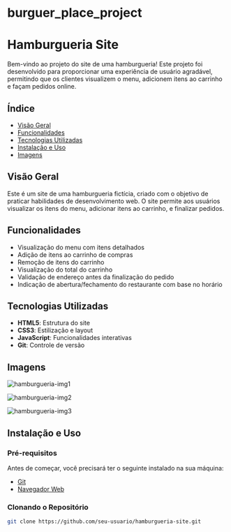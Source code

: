 # burguer_place_project

# Hamburgueria Site

Bem-vindo ao projeto do site de uma hamburgueria! Este projeto foi desenvolvido para proporcionar uma experiência de usuário agradável, permitindo que os clientes visualizem o menu, adicionem itens ao carrinho e façam pedidos online.

## Índice

- [Visão Geral](#visão-geral)
- [Funcionalidades](#funcionalidades)
- [Tecnologias Utilizadas](#tecnologias-utilizadas)
- [Instalação e Uso](#instalação-e-uso)
- [Imagens](#imagens)

## Visão Geral

Este é um site de uma hamburgueria fictícia, criado com o objetivo de praticar habilidades de desenvolvimento web. O site permite aos usuários visualizar os itens do menu, adicionar itens ao carrinho, e finalizar pedidos.

## Funcionalidades

- Visualização do menu com itens detalhados
- Adição de itens ao carrinho de compras
- Remoção de itens do carrinho
- Visualização do total do carrinho
- Validação de endereço antes da finalização do pedido
- Indicação de abertura/fechamento do restaurante com base no horário

## Tecnologias Utilizadas

- **HTML5**: Estrutura do site
- **CSS3**: Estilização e layout
- **JavaScript**: Funcionalidades interativas
- **Git**: Controle de versão

## Imagens

![hamburgueria-img1](https://github.com/H3ITHOR/burguer_place_project/assets/125290781/01ad2181-b7ad-42fe-86ea-5ce0561d6ee2)

![hamburgueria-img2](https://github.com/H3ITHOR/burguer_place_project/assets/125290781/002ddbe3-8888-4821-9e7a-454b1efb4e3c)

![hamburgueria-img3](https://github.com/H3ITHOR/burguer_place_project/assets/125290781/12f5b257-5ac4-476a-8f71-f86e2b09f28e)

## Instalação e Uso

### Pré-requisitos

Antes de começar, você precisará ter o seguinte instalado na sua máquina:

- [Git](https://git-scm.com/)
- [Navegador Web](https://www.google.com/intl/pt-BR/chrome/)

### Clonando o Repositório

```bash
git clone https://github.com/seu-usuario/hamburgueria-site.git
